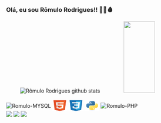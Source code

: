 ### Olá, eu sou Rômulo Rodrigues!! 🧛‍♂️🩸

<div align="center">  
  <img width="49%" height="195px" src="https://github-readme-stats.vercel.app/api?username=romulorodrigues1629&show_icons=true&count_private=true&hide_border=true&title_color=FF0000&icon_color=808080&text_color=c9d1d9&bg_color=000000" alt="Rômulo Rodrigues github stats" /> 
  <img width="41%" height="195px" src="https://github-readme-stats.vercel.app/api/top-langs/?username=romulorodrigues1629&layout=compact&hide_border=true&title_color=FF0000&text_color=FF0000&bg_color=000000" />
</div>

<div style="display: inline_block"><br>
  <img align="center" alt="Romulo-MYSQL" height="30" width="40" src="https://cdn.jsdelivr.net/gh/devicons/devicon/icons/mysql/mysql-original.svg" />
  <img align="center" alt="Romulo-HTML" height="30" width="40" src="https://raw.githubusercontent.com/devicons/devicon/master/icons/html5/html5-original.svg">
  <img align="center" alt="Romulo-CSS" height="30" width="40" src="https://raw.githubusercontent.com/devicons/devicon/master/icons/css3/css3-original.svg">
  <img align="center" alt="Romulo-Python" height="30" width="40" src="https://raw.githubusercontent.com/devicons/devicon/master/icons/python/python-original.svg">
  <img align="center" alt="Romulo-PHP" height="30" width="40" src="https://cdn.jsdelivr.net/gh/devicons/devicon/icons/php/php-original.svg">
</div>


<div> 
  <a href="https://www.instagram.com/roo_rodrigues_/" target="_blank"><img src="https://img.shields.io/badge/-Instagram-%23E4405F?style=for-the-badge&logo=instagram&logoColor=white" target="_blank"></a>
  <a href = "mailto:romulorodrigues71@gmail.com"><img src="https://img.shields.io/badge/-Gmail-%23333?style=for-the-badge&logo=gmail&logoColor=white" target="_blank"></a>
  <a href="https://www.linkedin.com/in/r%C3%B4mulo-rodrigues-120bba187/" target="_blank"><img src="https://img.shields.io/badge/-LinkedIn-%230077B5?style=for-the-badge&logo=linkedin&logoColor=white" target="_blank"></a>

